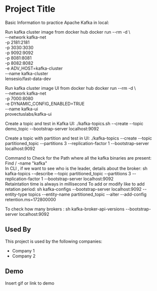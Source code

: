 
# Project Title

Basic Information to practice Apache Kafka in local:

Run kafka cluster image from docker hub	docker run --rm -d  \	
	--network kafka-net \
	-p 2181:2181 \
	-p 3030:3030 \
	-p 9092:9092 \
	-p 8081:8081 \
	-p 8082:8082 \
	-e ADV_HOST=kafka-cluster \
	--name kafka-cluster \
	lensesio/fast-data-dev

Run kafka cluster image UI from docker hub	docker run --rm -d  \	
	--network kafka-net \
	-p 7000:8080 \
	-e DYNAMIC_CONFIG_ENABLED=TRUE \
	--name kafka-ui  \
	provectuslabs/kafka-ui

Create a topic and test in Kafka UI: 	./kafka-topics.sh --create --topic demo_topic --bootstrap-server localhost:9092

Create a topic with partition and test in UI:	./kafka-topics --create --topic partitioned_topic --partitions 3 --replication-factor 1 --bootstrap-server localhost:9092

Command to Check for the Path where all the kafka binaries are present: Find / -name "kafka"	
In CLI , if we want to see who is the leader, details about the broker: sh kafka-topics --describe --topic partitioned_topic --partitions 3 --replication-factor 1 --bootstrap-server localhost:9092	
		Retaintation time is always in millisecond
To add or modify like to add retation period: sh kafka-configs --bootstrap-server localhost:9092 --entity-type topics --entity-name partitioned_topic  --alter  --add-config retention.ms=172800000	

To check how many brokers : sh kafka-broker-api-versions --bootstrap-server localhost:9092	



## Used By

This project is used by the following companies:

- Company 1
- Company 2


## Demo

Insert gif or link to demo

